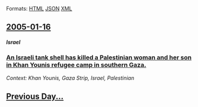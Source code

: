 
Formats: [HTML](2005/01/16/index.html)  [JSON](2005/01/16/index.json)  [XML](2005/01/16/index.xml)  

## [2005-01-16](/news/2005/01/16/index.md)

##### Israel
### [ An Israeli tank shell has killed a Palestinian woman and her son in Khan Younis refugee camp in southern Gaza. ](/news/2005/01/16/an-israeli-tank-shell-has-killed-a-palestinian-woman-and-her-son-in-khan-younis-refugee-camp-in-southern-gaza.md)
_Context: Khan Younis, Gaza Strip, Israel, Palestinian_

## [Previous Day...](/news/2005/01/15/index.md)

